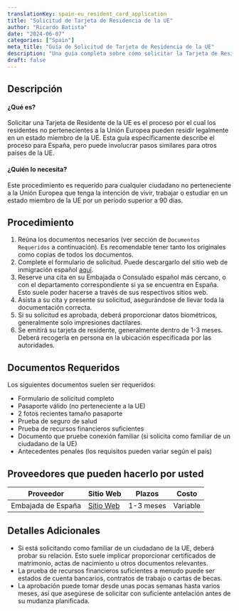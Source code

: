 ```yaml
---
translationKey: spain-eu_resident_card_application
title: "Solicitud de Tarjeta de Residencia de la UE"
author: "Ricardo Batista"
date: "2024-06-07"
categories: ["Spain"]
meta_title: "Guía de Solicitud de Tarjeta de Residencia de la UE"
description: "Una guía completa sobre cómo solicitar la Tarjeta de Residencia de la UE."
draft: false
---
```


## Descripción
#### ¿Qué es?
Solicitar una Tarjeta de Residente de la UE es el proceso por el cual los residentes no pertenecientes a la Unión Europea pueden residir legalmente en un estado miembro de la UE. Esta guía específicamente describe el proceso para España, pero puede involucrar pasos similares para otros países de la UE.
#### ¿Quién lo necesita?
Este procedimiento es requerido para cualquier ciudadano no perteneciente a la Unión Europea que tenga la intención de vivir, trabajar o estudiar en un estado miembro de la UE por un período superior a 90 días.

## Procedimiento

1. Reúna los documentos necesarios (ver sección de `Documentos Requeridos` a continuación). Es recomendable tener tanto los originales como copias de todos los documentos.
2. Complete el formulario de solicitud. Puede descargarlo del sitio web de inmigración español [aquí](http://www.interior.gob.es/web/servicios-al-ciudadano/modelos-de-solicitud/extranjeria).
3. Reserve una cita en su Embajada o Consulado español más cercano, o con el departamento correspondiente si ya se encuentra en España. Esto suele poder hacerse a través de sus respectivos sitios web.
4. Asista a su cita y presente su solicitud, asegurándose de llevar toda la documentación correcta.
5. Si su solicitud es aprobada, deberá proporcionar datos biométricos, generalmente solo impresiones dactilares.
6. Se emitirá su tarjeta de residente, generalmente dentro de 1-3 meses. Deberá recogerla en persona en la ubicación especificada por las autoridades.

## Documentos Requeridos
Los siguientes documentos suelen ser requeridos:

- Formulario de solicitud completo
- Pasaporte válido (no perteneciente a la UE)
- 2 fotos recientes tamaño pasaporte
- Prueba de seguro de salud
- Prueba de recursos financieros suficientes
- Documento que pruebe conexión familiar (si solicita como familiar de un ciudadano de la UE)
- Antecedentes penales (los requisitos pueden variar según el país)

## Proveedores que pueden hacerlo por usted

| Proveedor       |     Sitio Web      |     Plazos     |       Costo      |
| --------------- | ---------------    |  :-------------: | :-------------: |
| Embajada de España |  [Sitio Web](http://www.exteriores.gob.es/) |  1-3 meses     |  Variable

## Detalles Adicionales
- Si está solicitando como familiar de un ciudadano de la UE, deberá probar su relación. Esto suele implicar proporcionar certificados de matrimonio, actas de nacimiento u otros documentos relevantes.
- La prueba de recursos financieros suficientes a menudo puede ser estados de cuenta bancarios, contratos de trabajo o cartas de becas.
- La aprobación puede tomar desde unas pocas semanas hasta varios meses, así que asegúrese de solicitar con suficiente antelación antes de su mudanza planificada.